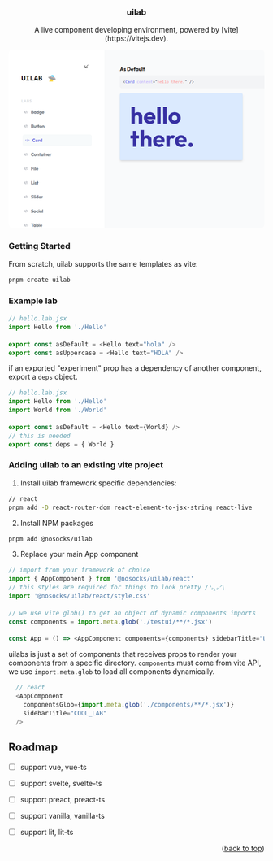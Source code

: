 <h3 align="center">uilab</h3>

<p align="center">A live component developing environment, powered by [vite](https://vitejs.dev).</p>

<p align="center">
  <img style="border-radius:8px;margin:auto;" src="preview.png" />
</p>

### Getting Started

From scratch, uilab supports the same templates as vite:

  ```sh
  pnpm create uilab
  ```

### Example lab

  ```js
  // hello.lab.jsx
  import Hello from './Hello'

  export const asDefault = <Hello text="hola" />
  export const asUppercase = <Hello text="HOLA" />
  ```

  if an exported "experiment" prop has a dependency of another component, export a `deps` object.

  ```js
  // hello.lab.jsx
  import Hello from './Hello'
  import World from './World'

  export const asDefault = <Hello text={World} />
  // this is needed
  export const deps = { World }
  ```
### Adding uilab to an existing vite project


1. Install uilab framework specific dependencies:
```sh
// react
pnpm add -D react-router-dom react-element-to-jsx-string react-live
```
2. Install NPM packages
  ```sh
  pnpm add @nosocks/uilab
  ```
3. Replace your main App component
  ```js
  // import from your framework of choice
  import { AppComponent } from '@nosocks/uilab/react'
  // this styles are required for things to look pretty /ᐠ｡ꞈ｡ᐟ\
  import '@nosocks/uilab/react/style.css'

  // we use vite glob() to get an object of dynamic components imports
  const components = import.meta.glob('./testui/**/*.jsx')

  const App = () => <AppComponent components={components} sidebarTitle="UITEST" />
   ```

uilabs is just a set of components that receives props to render your components from a specific directory. `components` must come from vite API, we use `import.meta.glob` to load all components dynamically.

  ```js
    // react
    <AppComponent
      componentsGlob={import.meta.glob('./components/**/*.jsx')}
      sidebarTitle="COOL_LAB"
    />
  ```


## Roadmap

- [ ] support vue, vue-ts
- [ ] support svelte, svelte-ts
- [ ] support preact, preact-ts
- [ ] support vanilla, vanilla-ts
- [ ] support lit, lit-ts



<p align="right">(<a href="#top">back to top</a>)</p>